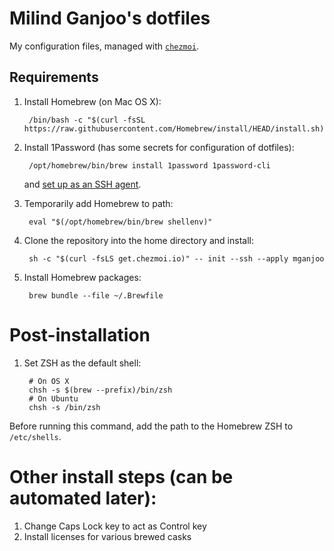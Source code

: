Milind Ganjoo's dotfiles
========================

My configuration files, managed with [`chezmoi`](https://github.com/twpayne/chezmoi).

## Requirements

1. Install Homebrew (on Mac OS X):

        /bin/bash -c "$(curl -fsSL https://raw.githubusercontent.com/Homebrew/install/HEAD/install.sh)"

2. Install 1Password (has some secrets for configuration of dotfiles):

        /opt/homebrew/bin/brew install 1password 1password-cli

   and [set up as an SSH agent](https://developer.1password.com/docs/ssh/get-started/#step-3-turn-on-the-1password-ssh-agent).

3. Temporarily add Homebrew to path:

        eval "$(/opt/homebrew/bin/brew shellenv)"

4. Clone the repository into the home directory and install:

        sh -c "$(curl -fsLS get.chezmoi.io)" -- init --ssh --apply mganjoo

5. Install Homebrew packages:

        brew bundle --file ~/.Brewfile

# Post-installation

1. Set ZSH as the default shell:

        # On OS X
        chsh -s $(brew --prefix)/bin/zsh
        # On Ubuntu
        chsh -s /bin/zsh

  Before running this command, add the path to the Homebrew ZSH to
  `/etc/shells`.

# Other install steps (can be automated later):

1. Change Caps Lock key to act as Control key
2. Install licenses for various brewed casks
